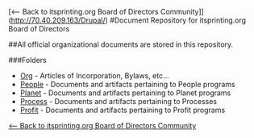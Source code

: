 [<-- Back to itsprinting.org Board of Directors Community]](http://70.40.209.163/Drupal/)
#Document Repository for itsprinting.org Board of Directors

##All official organizational documents are stored in this repository. 

###Folders
+ [Org](https://github.com/pascal8888/BoD/tree/master/Org) - Articles of Incorporation, Bylaws, etc...
+ [People](https://github.com/pascal8888/BoD/tree/master/People) - Documents and artifacts pertaining to People programs
+ [Planet](https://github.com/pascal8888/BoD/tree/master/Planet) - Documents and artifacts pertaining to Planet programs
+ [Process](https://github.com/pascal8888/BoD/tree/master/Process) - Documents and artifacts pertaining to Processes
+ [Profit](https://github.com/pascal8888/BoD/tree/master/Profit) - Documents and artifacts pertaining to Profit programs

[<-- Back to itsprinting.org Board of Directors Community](http://70.40.209.163/Drupal/)

